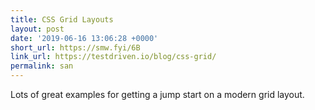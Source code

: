 ```yaml
---
title: CSS Grid Layouts
layout: post
date: '2019-06-16 13:06:28 +0000'
short_url: https://smw.fyi/6B
link_url: https://testdriven.io/blog/css-grid/
permalink: san
---
```

Lots of great examples for getting a jump start on a modern grid layout.
